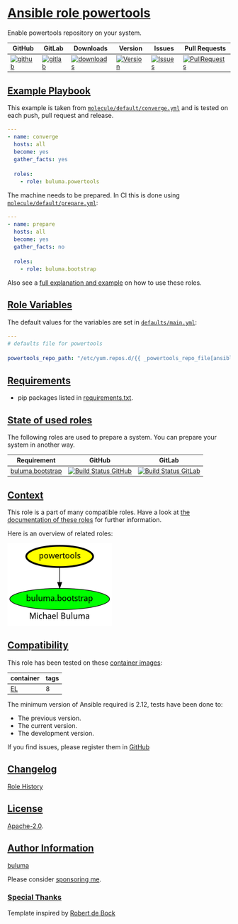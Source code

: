 # [Ansible role powertools](#powertools)

Enable powertools repository on your system.

|GitHub|GitLab|Downloads|Version|Issues|Pull Requests|
|------|------|-------|-------|------|-------------|
|[![github](https://github.com/buluma/ansible-role-powertools/workflows/Ansible%20Molecule/badge.svg)](https://github.com/buluma/ansible-role-powertools/actions)|[![gitlab](https://gitlab.com/shadowwalker/ansible-role-powertools/badges/master/pipeline.svg)](https://gitlab.com/shadowwalker/ansible-role-powertools)|[![downloads](https://img.shields.io/ansible/role/d/4806)](https://galaxy.ansible.com/buluma/powertools)|[![Version](https://img.shields.io/github/release/buluma/ansible-role-powertools.svg)](https://github.com/buluma/ansible-role-powertools/releases/)|[![Issues](https://img.shields.io/github/issues/buluma/ansible-role-powertools.svg)](https://github.com/buluma/ansible-role-powertools/issues/)|[![PullRequests](https://img.shields.io/github/issues-pr-closed-raw/buluma/ansible-role-powertools.svg)](https://github.com/buluma/ansible-role-powertools/pulls/)|

## [Example Playbook](#example-playbook)

This example is taken from [`molecule/default/converge.yml`](https://github.com/buluma/ansible-role-powertools/blob/master/molecule/default/converge.yml) and is tested on each push, pull request and release.

```yaml
---
- name: converge
  hosts: all
  become: yes
  gather_facts: yes

  roles:
    - role: buluma.powertools
```

The machine needs to be prepared. In CI this is done using [`molecule/default/prepare.yml`](https://github.com/buluma/ansible-role-powertools/blob/master/molecule/default/prepare.yml):

```yaml
---
- name: prepare
  hosts: all
  become: yes
  gather_facts: no

  roles:
    - role: buluma.bootstrap
```

Also see a [full explanation and example](https://buluma.github.io/how-to-use-these-roles.html) on how to use these roles.

## [Role Variables](#role-variables)

The default values for the variables are set in [`defaults/main.yml`](https://github.com/buluma/ansible-role-powertools/blob/master/defaults/main.yml):

```yaml
---
# defaults file for powertools

powertools_repo_path: "/etc/yum.repos.d/{{ _powertools_repo_file[ansible_distribution] }}"
```

## [Requirements](#requirements)

- pip packages listed in [requirements.txt](https://github.com/buluma/ansible-role-powertools/blob/master/requirements.txt).

## [State of used roles](#state-of-used-roles)

The following roles are used to prepare a system. You can prepare your system in another way.

| Requirement | GitHub | GitLab |
|-------------|--------|--------|
|[buluma.bootstrap](https://galaxy.ansible.com/buluma/bootstrap)|[![Build Status GitHub](https://github.com/buluma/ansible-role-bootstrap/workflows/Ansible%20Molecule/badge.svg)](https://github.com/buluma/ansible-role-bootstrap/actions)|[![Build Status GitLab](https://gitlab.com/shadowwalker/ansible-role-bootstrap/badges/master/pipeline.svg)](https://gitlab.com/shadowwalker/ansible-role-bootstrap)|

## [Context](#context)

This role is a part of many compatible roles. Have a look at [the documentation of these roles](https://buluma.github.io/) for further information.

Here is an overview of related roles:

![dependencies](https://raw.githubusercontent.com/buluma/ansible-role-powertools/png/requirements.png "Dependencies")

## [Compatibility](#compatibility)

This role has been tested on these [container images](https://hub.docker.com/u/buluma):

|container|tags|
|---------|----|
|[EL](https://hub.docker.com/repository/docker/buluma/enterpriselinux/general)|8|

The minimum version of Ansible required is 2.12, tests have been done to:

- The previous version.
- The current version.
- The development version.

If you find issues, please register them in [GitHub](https://github.com/buluma/ansible-role-powertools/issues)

## [Changelog](#changelog)

[Role History](https://github.com/buluma/ansible-role-powertools/blob/master/CHANGELOG.md)

## [License](#license)

[Apache-2.0](https://github.com/buluma/ansible-role-powertools/blob/master/LICENSE).

## [Author Information](#author-information)

[buluma](https://buluma.github.io/)

Please consider [sponsoring me](https://github.com/sponsors/buluma).

### [Special Thanks](#special-thanks)

Template inspired by [Robert de Bock](https://github.com/robertdebock)
